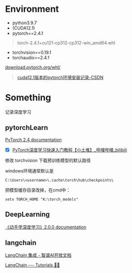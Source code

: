 # Environment
+ python3.9.7
+ (CUDA12.1)
+ pytorch==2.4.1 
> torch-2.4.1+cu121-cp312-cp312-win_amd64.whl
+ torchvision==0.19.1
+ torchaudio==2.4.1

[download.pytorch.org/whl/](https://download.pytorch.org/whl/)



> [cuda12.1版本的pytorch环境安装记录-CSDN](https://blog.csdn.net/qq_45902580/article/details/144246640)

# Something
记录深度学习

## pytorchLearn

[ PyTorch 2.4 documentation](https://docs.pytorch.org/docs/2.4/index.html)

- [x]  [PyTorch深度学习快速入门教程【小土堆】_哔哩哔哩_bilibili](https://www.bilibili.com/video/BV1hE411t7RN)



修改 torchvision 下载预训练模型的默认路径

windows环境通常默认是

```
C:\Users\<username>\.cache\torch\hub\checkpoints\
```

把模型缓存目录改掉，在cmd中：

```
setx TORCH_HOME "K:\torch_models"
```



## DeepLearning

[《动手学深度学习》2.0.0 documentation](https://zh.d2l.ai/index.html)


## langchain

[LangChain 集成 - 智谱AI开放文档](https://docs.bigmodel.cn/cn/guide/develop/langchain/introduction#langchain)

[ LangChain --- Tutorials  🦜️🔗 ](https://python.langchain.com/docs/tutorials/)